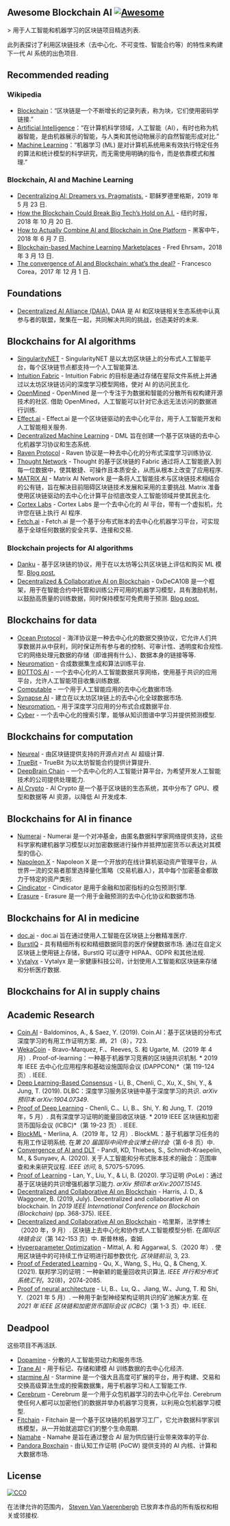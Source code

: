 <div class="github-widget" data-repo="steven2358/awesome-blockchain-ai"></div>

## Awesome Blockchain AI  [![Awesome](https://awesome.re/badge.svg)](https://awesome.re)

&gt; 用于人工智能和机器学习的区块链项目精选列表.

此列表探讨了利用区块链技术（去中心化、不可变性、智能合约等）的特性来构建下一代 AI 系统的出色项目.



## Recommended reading

### Wikipedia

- [Blockchain](https://en.wikipedia.org/wiki/Blockchain)：“区块链是一个不断增长的记录列表，称为块，它们使用密码学链接.”
- [Artificial Intelligence](https://en.wikipedia.org/wiki/Artificial_intelligence)：“在计算机科学领域，人工智能（AI），有时也称为机器智能，是由机器展示的智能，与人类和其他动物展示的自然智能形成对比.”
- [Machine Learning](https://en.wikipedia.org/wiki/Machine_learning)：“机器学习 (ML) 是对计算机系统用来有效执行特定任务的算法和统计模型的科学研究，而无需使用明确的指令，而是依靠模式和推理.”

### Blockchain, AI and Machine Learning

- [Decentralizing AI: Dreamers vs. Pragmatists.](https://towardsdatascience.com/decentralizing-ai-dreamers-vs-pragmatists-230c48d1b350) - 耶稣罗德里格斯，2019 年 5 月 23 日.
- [How the Blockchain Could Break Big Tech’s Hold on A.I.](https://www.nytimes.com/2018/10/20/technology/how-the-blockchain-could-break-big-techs-hold-on-ai.html) - 纽约时报，2018 年 10 月 20 日.
- [How to Actually Combine AI and Blockchain in One Platform](https://hackernoon.com/how-to-actually-combine-ai-and-blockchain-in-one-platform-ef937e919ec2) - 黑客中午，2018 年 6 月 7 日.
- [Blockchain-based Machine Learning Marketplaces](https://medium.com/@FEhrsam/blockchain-based-machine-learning-marketplaces-cb2d4dae2c17) - Fred Ehrsam，2018 年 3 月 13 日.
- [The convergence of AI and Blockchain: what’s the deal?](https://medium.com/@Francesco_AI/the-convergence-of-ai-and-blockchain-whats-the-deal-60c618e3accc) - Francesco Corea，2017 年 12 月 1 日.

## Foundations

- [Decentralized AI Alliance (DAIA).](https://daia.foundation/) DAIA 是 AI 和区块链相关生态系统中认真参与者的联盟，聚集在一起，共同解决共同的挑战，创造美好的未来.

## Blockchains for AI algorithms

- [SingularityNET](https://singularitynet.io/) - SingularityNET 是以太坊区块链上的分布式人工智能平台，每个区块链节点都支持一个人工智能算法.
- [Intuition Fabric](https://intuitionfabric.com) - Intuition Fabric 的目标是通过存储在星际文件系统上并通过以太坊区块链访问的深度学习模型网络，使对 AI 的访问民主化.
- [OpenMined](https://openmined.org/)  - OpenMined 是一个专注于为数据和智能的分散所有权构建开源技术的社区. 借助 OpenMined，人工智能可以针对它永远无法访问的数据进行训练.
- [Effect.ai](https://effect.ai) - Effect.ai 是一个区块链驱动的去中心化平台，用于人工智能开发和人工智能相关服务.
- [Decentralized Machine Learning](https://decentralizedml.com/) - DML 旨在创建一个基于区块链的去中心化机器学习协议和生态系统.
- [Raven Protocol](https://www.ravenprotocol.com/) - Raven 协议是一种去中心化的分布式深度学习训练协议.
- [Thought Network](https://thought.live/) - Thought 的基于区块链的 Fabric 通过将人工智能嵌入到每一位数据中，使其敏捷、可操作且本质安全，从而从根本上改变了应用程序.
- [MATRIX AI](https://www.matrix.io/)  - Matrix AI Network 是一条将人工智能技术与区块链技术相结合的公有链，旨在解决目前阻碍区块链技术发展和采用的主要挑战.  Matrix 准备使用区块链驱动的去中心化计算平台彻底改变人工智能领域并使其民主化.
- [Cortex Labs](https://www.cortexlabs.ai/) - Cortex Labs 是一个去中心化的 AI 平台，带有一个虚拟机，允许您在链上执行 AI 程序.
- [Fetch.ai](https://fetch.ai/) - Fetch.ai 是一个基于分布式账本的去中心化机器学习平台，可实现基于全球任何数据的安全共享、连接和交易.

### Blockchain projects for AI algorithms
- [Danku](https://github.com/algorithmiaio/danku) - 基于区块链的协议，用于在以太坊等公共区块链上评估和购买 ML 模型. [Blog post.](https://algorithmia.com/research/ml-models-on-blockchain)
- [Decentralized & Collaborative AI on Blockchain](https://github.com/microsoft/0xDeCA10B) - 0xDeCA10B 是一个框架，用于在智能合约中托管和训练公开可用的机器学习模型，具有激励机制，以鼓励高质量的训练数据，同时保持模型可免费用于预测. [Blog post.](https://www.microsoft.com/en-us/research/blog/leveraging-blockchain-to-make-machine-learning-models-more-accessible/)

## Blockchains for data

- [Ocean Protocol](https://oceanprotocol.com/)  - 海洋协议是一种去中心化的数据交换协议，它允许人们共享数据并从中获利，同时保证所有参与者的控制、可审计性、透明度和合规性. 它的网络处理元数据的存储（即谁拥有什么）、数据本身的链接等等.
- [Neuromation](https://neuromation.io/) - 合成数据集生成和算法训练平台.
- [BOTTOS AI](https://bottos.org/) - 一个去中心化的人工智能数据共享网络，使用基于共识的应用平台，允许人工智能项目收集训练数据.
- [Computable](https://www.computable.io/) - 一个用于人工智能应用的去中心化数据市场.
- [Synapse AI](https://blog.synapse.ai/) - 建立在以太坊区块链上的去中心化全球数据市场.
- [Neuromation.](https://neuromation.io/) - 用于深度学习应用的分布式合成数据平台.
- [Cyber](http://cyber.page/) - 一个去中心化的搜索引擎，能够从知识图谱中学习并提供预测模型.

## Blockchains for computation

- [Neureal](https://neureal.net/) - 由区块链提供支持的开源点对点 AI 超级计算.
- [TrueBit](https://truebit.io/) - TrueBit 为以太坊智能合约提供计算提升.
- [DeepBrain Chain](https://www.deepbrainchain.org/) - 一个去中心化的人工智能计算平台，为希望开发人工智能技术的公司提供处理能力.
- [AI Crypto](https://aicrypto.ai/) - AI Crypto 是一个基于区块链的生态系统，其中分布了 GPU、模型和数据等 AI 资源，以降低 AI 开发成本.

## Blockchains for AI in finance

- [Numerai](https://numer.ai/) - Numerai 是一个对冲基金，由匿名数据科学家网络提供支持，这些科学家构建机器学习模型以对加密数据进行操作并抵押加密货币以表达对其模型的信心.
- [Napoleon X](https://www.napoleonx.ai/) - Napoleon X 是一个开放的在线计算机驱动资产管理平台，从世界一流的交易者那里选择量化策略（交易机器人），其中每个加密基金都致力于特定的资产类别.
- [Cindicator](https://cindicator.com/) - Cindicator 是用于金融和加密指标的众包预测引擎. 
- [Erasure](https://erasure.xxx/) - Erasure 是一个用于金融预测的去中心化协议和数据市场.

## Blockchains for AI in medicine

- [doc.ai](https://doc.ai/about) - doc.ai 旨在通过使用人工智能在区块链上分散精准医疗.
- [BurstIQ](https://www.burstiq.com/)  - 具有精细所有权和精细数据同意的医疗保健数据市场. 通过在自定义区块链上使用链上存储，BurstIQ 可以遵守 HIPAA、GDPR 和其他法规.
- [Vytalyx](https://vytalyx.io/) - Vytalyx 是一家健康科技公司，计划使用人工智能和区块链来存储和分析医疗数据.

## Blockchains for AI in supply chains

## Academic Research
- [Coin.AI](https://doi.org/10.3390/e21080723)  - Baldominos, A., &amp; Saez, Y. (2019).  Coin.AI：基于区块链的分布式深度学习的有用工作证明方案.  *熵*，21（8），723.
- [WekaCoin](https://doi.org/10.1109/DAPPCON.2019.00023)  - Bravo-Marquez, F.、Reeves, S. 和 Ugarte, M.（2019 年 4 月）.  Proof-of-learning：一种基于机器学习竞赛的区块链共识机制.  * 2019 年 IEEE 去中心化应用程序和基础设施国际会议 (DAPPCON)*（第 119-124 页）.  IEEE.
- [Deep Learning-Based Consensus](https://arxiv.org/abs/1904.07349)  - Li, B., Chenli, C., Xu, X., Shi, Y., &amp; Jung, T. (2019).  DLBC：深度学习服务区块链中基于深度学习的共识.  *arXiv 预印本 arXiv:1904.07349*.
- [Proof of Deep Learning](https://doi.org/10.1109/BLOC.2019.8751419)  - Chenli, C.、Li, B.、Shi, Y. 和 Jung, T.（2019 年，5 月）. 具有深度学习证明的能量回收区块链.  * 2019 IEEE 区块链和加密货币国际会议 (ICBC)*（第 19-23 页）.  IEEE.
- [BlockML](https://doi.org/10.1145/3366624.3368156)  - Merlina, A.（2019 年，12 月）.  BlockML：基于机器学习任务的有用工作证明系统. 在*第 20 届国际中间件会议博士研讨会*（第 6-8 页）中.
- [Convergence of AI and DLT](https://doi.org/10.1109/ACCESS.2020.2981447)  - Pandl, KD, Thiebes, S., Schmidt-Kraepelin, M., &amp; Sunyaev, A. (2020). 关于人工智能和分布式账本技术的融合：范围审查和未来研究议程.  *IEEE 访问*, 8, 57075-57095.
- [Proof of Learning](https://arxiv.org/abs/2007.15145)  - Lan, Y., Liu, Y., &amp; Li, B. (2020). 学习证明 (PoLe)：通过基于区块链的共识增强机器学习能力.  *arXiv 预印本 arXiv:2007.15145*.
- [Decentralized and Collaborative AI on Blockchain](https://doi.org/10.1109/Blockchain.2019.00057) - Harris, J. D., & Waggoner, B. (2019, July). Decentralized and collaborative AI on blockchain. In *2019 IEEE International Conference on Blockchain (Blockchain)* (pp. 368-375). IEEE.
- [Decentralized and Collaborative AI on Blockchain](https://doi.org/10.1007/978-3-030-59638-5_10)  - 哈里斯，法学博士（2020 年，9 月）. 区块链上去中心化和协作式人工智能模型分析. 在*国际区块链会议*（第 142-153 页）中. 斯普林格，查姆.
- [Hyperparameter Optimization](https://doi.org/10.3389/fbloc.2020.00023)  - Mittal, A. 和 Aggarwal, S.（2020 年）. 使用区块链中的可持续工作证明进行超参数优化.  *区块链前沿*, 3, 23.
- [Proof of Federated Learning](https://doi.org/10.1109/TPDS.2021.3056773)  - Qu, X., Wang, S., Hu, Q., &amp; Cheng, X. (2021). 联邦学习的证明：一种新颖的能量回收共识算法.  *IEEE 并行和分布式系统汇刊*，32(8)，2074-2085.
- [Proof of neural architecture](https://doi.org/10.1109/ICBC51069.2021.9461067)  - Li, B.、Lu, Q.、Jiang, W.、Jung, T. 和 Shi, Y.（2021 年 5 月）. 一种用于新型神经架构证明共识的矿池解决方案. 在 *2021 年 IEEE 区块链和加密货币国际会议 (ICBC)*（第 1-3 页）中.  IEEE.

## Deadpool

这些项目不再活跃.

- [Dopamine](https://dopamine.ai/) - 分散的人工智能劳动力和服务市场.
- [Trane AI](http://www.trane.ai/) - 用于标记、存储和建模 AI 训练数据的去中心化经济.
- [starmine AI](http://starmine.ai/) - Starmine 是一个强大且高度可扩展的平台，用于构建、交易和交换高级算法生成的按需数据集，用于机器学习和人工智能工作.
- [Cerebrum](https://cerebrum.world/)  - Cerebrum 是一个用于众包机器学习的去中心化平台.  Cerebrum 使任何人都可以加密他们的数据并举办机器学习竞赛，以利用众包机器学习模型. 
- [Fitchain](https://fitchain.io/) - Fitchain 是一个基于区块链的机器学习工厂，它允许数据科学家训练模型，从一开始就追踪它们的整个生命周期.
- [Namahe](https://namahe.io/) - Namahe 是旨在通过整合 AI 层为供应链行业带来效率的平台.
- [Pandora Boxchain](https://pandoraboxchain.ai/) - 由认知工作证明 (PoCW) 提供支持的 AI 内核、计算和大数据市场.

## License

[![CC0](http://mirrors.creativecommons.org/presskit/buttons/88x31/svg/cc-zero.svg)](https://creativecommons.org/publicdomain/zero/1.0/)

在法律允许的范围内， [Steven Van Vaerenbergh](https://github.com/steven2358) 已放弃本作品的所有版权和相关或邻接权.
